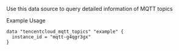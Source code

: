 Use this data source to query detailed information of MQTT topics

Example Usage

```hcl
data "tencentcloud_mqtt_topics" "example" {
  instance_id = "mqtt-g4qgr3gx"
}
```
